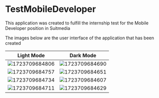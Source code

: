 # TestMobileDeveloper
This application was created to fulfill the internship test for the Mobile Developer position in Suitmedia

The images below are the user interface of the application that has been created


Light Mode       |  Dark Mode
:-------------------------:|:-------------------------:
![1723709684806](https://github.com/user-attachments/assets/b6f18cf1-6517-4b38-989d-f06966343d95)  |  ![1723709684690](https://github.com/user-attachments/assets/0aff0f78-ec2b-411d-ab9d-6e0d385fbf61)
![1723709684757](https://github.com/user-attachments/assets/d4976cbe-3e58-40a5-8764-58985e94718f)  |  ![1723709684651](https://github.com/user-attachments/assets/1679bf2a-7e1a-4a4b-914b-91e4d1c1409d)
![1723709684734](https://github.com/user-attachments/assets/6ae98a84-fe3b-461f-a5a7-2aef9ae62a05)  |  ![1723709684607](https://github.com/user-attachments/assets/0f552b11-3036-4bd7-abf3-6a5adf242743)
![1723709684711](https://github.com/user-attachments/assets/747ad58d-1c52-4284-9613-62958d31dad2)  |  ![1723709684629](https://github.com/user-attachments/assets/5bf32b47-ec4a-4f02-94ec-bfaf5b066fcf)


